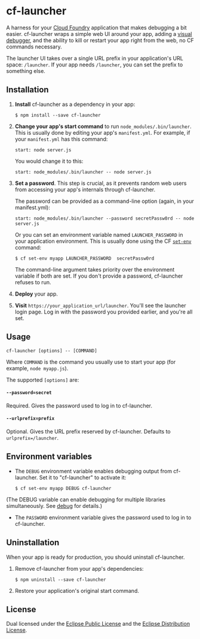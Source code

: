 # cf-launcher #
A harness for your [Cloud Foundry](http://cloudfoundry.org/) application that makes debugging a bit easier. cf-launcher wraps a simple
web UI around your app, adding a [visual debugger](https://github.com/node-inspector/node-inspector), and the ability to kill or restart
your app right from the web, no CF commands necessary.

The launcher UI takes over a single URL prefix in your application's URL space: `/launcher`. If your app needs `/launcher`, you can
set the prefix to something else.


## Installation ##
1. **Install** cf-launcher as a dependency in your app:

   ```shell
   $ npm install --save cf-launcher
   ```

2. **Change your app's start command** to run `node_modules/.bin/launcher`.
   This is usually done by editing your app's `manifest.yml`. For example, if your `manifest.yml` has this command:

   ```
   start: node server.js
   ```

   You would change it to this:

   ```
   start: node_modules/.bin/launcher -- node server.js
   ```

3. **Set a password**.
   This step is crucial, as it prevents random web users from accessing your app's internals through cf-launcher. 

   The password can be provided as a command-line option (again, in your manifest.yml):

   ```
   start: node_modules/.bin/launcher --password secretPassw0rd -- node server.js
   ```

   Or you can set an environment variable named `LAUNCHER_PASSWORD` in your application environment. This is usually
   done using the CF [`set-env`](http://docs.run.pivotal.io/devguide/deploy-apps/environment-variable.html#cli) command:

   ```shell
   $ cf set-env myapp LAUNCHER_PASSWORD  secretPassw0rd
   ```

   The command-line argument takes priority over the environment variable if both are set. If you don't provide a password,
   cf-launcher refuses to run.

4. **Deploy** your app.

5. **Visit** `https://your_application_url/launcher`. You'll see the launcher login page. Log in with the password
   you provided earlier, and you're all set.


## Usage

	cf-launcher [options] -- [COMMAND]

Where `COMMAND` is the command you usually use to start your app (for example, `node myapp.js`).

The supported `[options]` are:

#### `--password=secret`
Required. Gives the password used to log in to cf-launcher.
####  `--urlprefix=prefix`
Optional. Gives the URL prefix reserved by cf-launcher. Defaults to `urlprefix=/launcher`.

## Environment variables ##
* The `DEBUG` environment variable enables debugging output from cf-launcher. Set it to "cf-launcher" to activate it:
   ```shell
   $ cf set-env myapp DEBUG cf-launcher
   ```
 (The DEBUG variable can enable debugging for multiple libraries simultaneously. See [debug](https://www.npmjs.org/package/debug) for details.)

* The `PASSWORD` environment variable gives the password used to log in to cf-launcher.

## Uninstallation ##
When your app is ready for production, you should uninstall cf-launcher.

1. Remove cf-launcher from your app's dependencies:

   ```shell
   $ npm uninstall --save cf-launcher
   ```

2. Restore your application's original start command.


## License ##
Dual licensed under the
[Eclipse Public License](https://www.eclipse.org/legal/epl-v10.html) and the [Eclipse Distribution License](https://www.eclipse.org/org/documents/edl-v10.html).
